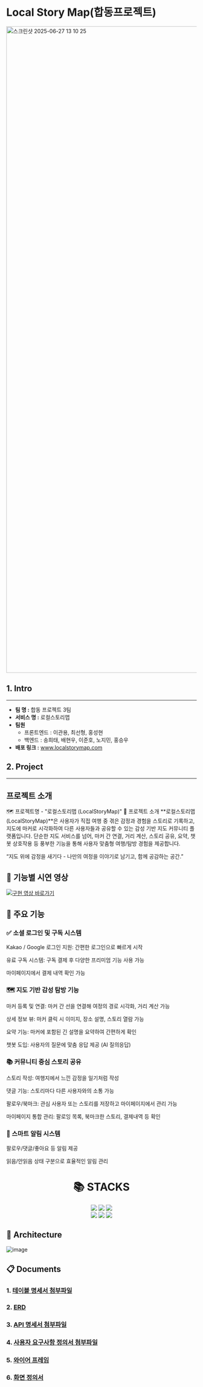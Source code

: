 # Local Story Map(합동프로젝트)
<img width="1710" alt="스크린샷 2025-06-27 13 10 25" src="https://github.com/user-attachments/assets/66b0bea0-188c-4cce-89a0-8cff8292ecc2" />

## 1. Intro

---

- **팀 명 :** 합동 프로젝트 3팀
- **서비스 명 :** 로컬스토리맵
- **팀원**
    - 프론트엔드 : 이관용, 최선형, 홍성현
    - 백엔드 : 송희태, 배현우, 이준호, 노지민, 홍승우
- **배포 링크 :** www.localstorymap.com

## 2. Project

---

## 프로젝트 소개
🗺️ 프로젝트명 - "로컬스토리맵 (LocalStoryMap)"
🧭 프로젝트 소개
**로컬스토리맵(LocalStoryMap)**은 사용자가 직접 여행 중 겪은 감정과 경험을 스토리로 기록하고, 지도에 마커로 시각화하여 다른 사용자들과 공유할 수 있는 감성 기반 지도 커뮤니티 플랫폼입니다.
단순한 지도 서비스를 넘어, 마커 간 연결, 거리 계산, 스토리 공유, 요약, 챗봇 상호작용 등 풍부한 기능을 통해 사용자 맞춤형 여행/탐방 경험을 제공합니다.

“지도 위에 감정을 새기다 - 나만의 여정을 이야기로 남기고, 함께 공감하는 공간.”

## 🎥 기능별 시연 영상
[![구현 영상 바로가기](https://img.youtube.com/vi/Oq9uaayZLzM/0.jpg)](https://www.youtube.com/watch?v=Oq9uaayZLzM&t=7s)

## 🚀 주요 기능
### ✅ 소셜 로그인 및 구독 시스템
Kakao / Google 로그인 지원: 간편한 로그인으로 빠르게 시작

유료 구독 시스템: 구독 결제 후 다양한 프리미엄 기능 사용 가능

마이페이지에서 결제 내역 확인 가능

### 🗺️ 지도 기반 감성 탐방 기능
마커 등록 및 연결: 마커 간 선을 연결해 여정의 경로 시각화, 거리 계산 가능

상세 정보 뷰: 마커 클릭 시 이미지, 장소 설명, 스토리 열람 가능

요약 기능: 마커에 포함된 긴 설명을 요약하여 간편하게 확인

챗봇 도입: 사용자의 질문에 맞춤 응답 제공 (AI 질의응답)

### 📚 커뮤니티 중심 스토리 공유
스토리 작성: 여행지에서 느낀 감정을 일기처럼 작성

댓글 기능: 스토리마다 다른 사용자와의 소통 가능

팔로우/북마크: 관심 사용자 또는 스토리를 저장하고 마이페이지에서 관리 가능

마이페이지 통합 관리: 팔로잉 목록, 북마크한 스토리, 결제내역 등 확인

### 🔔 스마트 알림 시스템
팔로우/댓글/좋아요 등 알림 제공

읽음/안읽음 상태 구분으로 효율적인 알림 관리

<div align=center><h1>📚 STACKS</h1></div>

<div align=center> 
    <img src="https://img.shields.io/badge/python-4169e1?style=for-the-badge&logo=python&logoColor=white"> 
    <img src="https://img.shields.io/badge/django-092E20?style=for-the-badge&logo=django&logoColor=white">
    <img src="https://img.shields.io/badge/github-181717?style=for-the-badge&logo=github&logoColor=white">
    <br>
    <img src="https://img.shields.io/badge/git-F05032?style=for-the-badge&logo=git&logoColor=white"> 
    <img src="https://img.shields.io/badge/postgresql-4479A1?style=for-the-badge&logo=postgresql&logoColor=white">
    <img src="https://img.shields.io/badge/NCP-232F3E?style=for-the-badge&logo=NCP&logoColor=white">
</div>

<h2>🔱 Architecture</h2>

![image](https://github.com/user-attachments/assets/56da3cc9-d875-4d5a-898d-e94666fb7e71)


<h2>📋 Documents</h2>

### 1. [테이블 명세서 첨부파일](https://github.com/user-attachments/files/20938656/LocalStoryMap.Bankand3Team.ERD.xlsx)

### 2. [ERD](https://www.erdcloud.com/d/pxqBHLGA2usnMJ7QW)

### 3. [API 명세서 첨부파일](https://github.com/user-attachments/files/20938664/LocalStoryMap.Bankand3Team.API.xlsx)

### 4. [사용자 요구사항 정의서 첨부파일](https://github.com/user-attachments/files/20938603/_R1.pdf)

### 5. [와이어 프레임](https://www.figma.com/design/JSccwQkynWD8Eyzr9HRJ8I/%EC%98%A4%EC%A6%88_%ED%95%A9%EB%8F%99%ED%94%84%EB%A1%9C%EC%A0%9D%ED%8A%B8_%EB%A1%9C%EC%BB%AC%EC%8A%A4%ED%86%A0%EB%A6%AC%EB%A7%B5?node-id=0-1&p=f)
### 6. [화면 정의서](https://docs.google.com/spreadsheets/d/1HwfxZjO9LO7roi9IzROZnc6nt22SlYBmaRbu7fnVA_E/edit?gid=0#gid=0)
